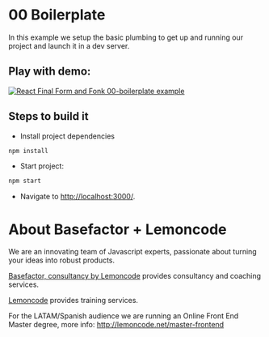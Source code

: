 # 00 Boilerplate

In this example we setup the basic plumbing to get up and running our project and launch it in a dev server.

## Play with demo:

[![React Final Form and Fonk 00-boilerplate example](https://codesandbox.io/static/img/play-codesandbox.svg)](https://codesandbox.io/s/github/lemoncode/final-form-fonk-by-example/tree/master/00-boilerplate)

## Steps to build it

- Install project dependencies

```bash
npm install
```

- Start project:

```bash
npm start
```

- Navigate to [http://localhost:3000/](http://localhost:3000/).

# About Basefactor + Lemoncode

We are an innovating team of Javascript experts, passionate about turning your ideas into robust products.

[Basefactor, consultancy by Lemoncode](http://www.basefactor.com) provides consultancy and coaching services.

[Lemoncode](http://lemoncode.net/services/en/#en-home) provides training services.

For the LATAM/Spanish audience we are running an Online Front End Master degree, more info: http://lemoncode.net/master-frontend
